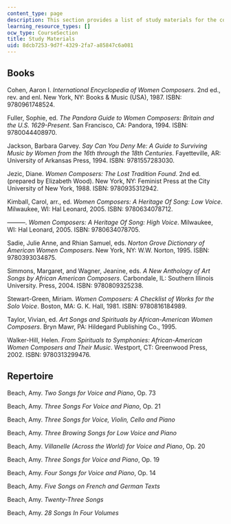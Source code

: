 ```yaml
---
content_type: page
description: This section provides a list of study materials for the course.
learning_resource_types: []
ocw_type: CourseSection
title: Study Materials
uid: 8dcb7253-9d7f-4329-2fa7-a85847c6a081
---
```


Books
-----

Cohen, Aaron I. _International Encyclopedia of Women Composers_. 2nd ed., rev. and enl. New York, NY: Books & Music (USA), 1987. ISBN: 9780961748524.

Fuller, Sophie, ed. _The Pandora Guide to Women Composers: Britain and the U.S. 1629-Present_. San Francisco, CA: Pandora, 1994. ISBN: 9780044408970.

Jackson, Barbara Garvey. _Say Can You Deny Me: A Guide to Surviving Music by Women from the 16th through the 18th Centuries_. Fayetteville, AR: University of Arkansas Press, 1994. ISBN: 9781557283030.

Jezic, Diane. _Women Composers: The Lost Tradition Found_. 2nd ed. (prepared by Elizabeth Wood). New York, NY: Feminist Press at the City University of New York, 1988. ISBN: 9780935312942.

Kimball, Carol, arr., ed. _Women Composers: A Heritage Of Song: Low Voice_. Milwaukee, WI: Hal Leonard, 2005. ISBN: 9780634078712.

———. _Women Composers: A Heritage Of Song: High Voice_. Milwaukee, WI: Hal Leonard, 2005. ISBN: 9780634078705.

Sadie, Julie Anne, and Rhian Samuel, eds. _Norton Grove Dictionary of American Women Composers_. New York, NY: W.W. Norton, 1995. ISBN: 9780393034875.

Simmons, Margaret, and Wagner, Jeanine, eds. _A New Anthology of Art Songs by African American Composers_. Carbondale, IL: Southern Illinois University. Press, 2004. ISBN: 9780809325238.

Stewart-Green, Miriam. _Women Composers: A Checklist of Works for the Solo Voice_. Boston, MA: G. K. Hall, 1981. ISBN: 9780816184989.

Taylor, Vivian, ed. _Art Songs and Spirituals by African-American Women Composers_. Bryn Mawr, PA: Hildegard Publishing Co., 1995.

Walker-Hill, Helen. _From Spirituals to Symphonies: African-American Women Composers and Their Music_. Westport, CT: Greenwood Press, 2002. ISBN: 9780313299476.

Repertoire
----------

Beach, Amy. _Two Songs for Voice and Piano_, Op. 73

Beach, Amy. _Three Songs For Voice and Piano_, Op. 21

Beach, Amy. _Three Songs for Voice, Violin, Cello and Piano_

Beach, Amy. _Three Browing Songs for Low Voice and Piano_

Beach, Amy. _Villanelle (Across the World) for Voice and Piano_, Op. 20

Beach, Amy. _Three Songs for Voice and Piano_, Op. 19

Beach, Amy. _Four Songs for Voice and Piano_, Op. 14

Beach, Amy. _Five Songs on French and German Texts_

Beach, Amy. _Twenty-Three Songs_

Beach, Amy. _28 Songs In Four Volumes_